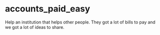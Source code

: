 accounts_paid_easy
==================

Help an institution that helps other people. They got a lot of bills to pay and we got a lot of ideas to share.
